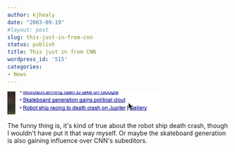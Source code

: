 ```yaml
---
author: kjhealy
date: "2003-09-19"
#layout: post
slug: this-just-in-from-cnn
status: publish
title: This just in from CNN
wordpress_id: '515'
categories:
- News
---
```


![cnn-cap.png](cnn-cap.png)

The funny thing is, it's kind of true about the robot ship death crash, though I wouldn't have put it that way myself. Or maybe the skateboard generation is also gaining influence over CNN's subeditors.
